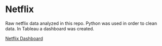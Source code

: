 # Netflix
Raw netflix data analyzed in this repo. Python was used in order to clean data. In Tableau a dashboard was created.

[Netflix Dashboard]([https://link-url-here.org](https://public.tableau.com/app/profile/abdurrahman1653/viz/Netflix_16734281669110/Netflix))

